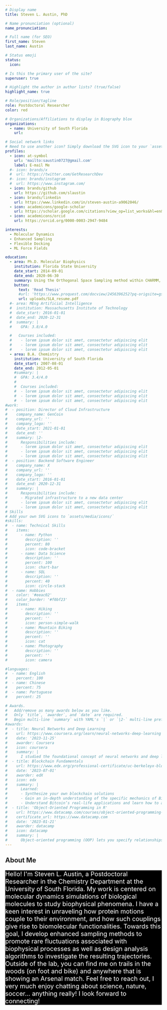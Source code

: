 ```yaml
---
# Display name
title: Steven L. Austin, PhD

# Name pronunciation (optional)
name_pronunciation:

# Full name (for SEO)
first_name: Steven
last_name: Austin

# Status emoji
status:
  icon:

# Is this the primary user of the site?
superuser: true

# Highlight the author in author lists? (true/false)
highlight_name: true

# Role/position/tagline
role: Postdoctoral Researcher
color: red

# Organizations/Affiliations to display in Biography blox
organizations:
  - name: University of South Florida
    url:

# Social network links
# Need to use another icon? Simply download the SVG icon to your `assets/media/icons/` folder.
profiles:
  - icon: at-symbol
    url: 'mailto:saustin0727@gmail.com'
    label: E-mail Me
  #- icon: brands/x
  #  url: https://twitter.com/GetResearchDev
  #- icon: brands/instagram
  #  url: https://www.instagram.com/
  - icon: brands/github
    url: https://github.com/slaustin
  - icon: brands/linkedin
    url: https://www.linkedin.com/in/steven-austin-a9062046/
  - icon: academicons/google-scholar
    url: https://scholar.google.com/citations?view_op=list_works&hl=en&user=fE7Uy5IAAAAJ&gmla=AGd7smHGbbDkNPhAa2xyvSN6zLLAnHfDR1cnlY69FKepEoopH8xduPXkD02jB3Vt2mwa3BkS0ELOW9mM57Fb69Jyb5kwmRivQCQWHw
  - icon: academicons/orcid
    url: https://orcid.org/0000-0003-2947-9484

interests:
  - Molecular Dynamics
  - Enhanced Sampling
  - Flexible Docking
  - ML Force Fields

education:
  - area: Ph.D. Molecular Biophysics
    institution: Florida State University
    date_start: 2014-09-01
    date_end: 2020-06-30
    summary: Using the Orthogonal Space Sampling method within CHARMM, I studied how the structures and dynamics of proteins and their aqueous environment couple together to produce biologically relevant motions. You can find my thesis below, where you can read about my development of a water density PCA analysis and the detection of causal dynamics via my development of GATE, Genetic Algorithm Transfer Entropy.
    button:
      text: 'Read Thesis'
      #url: 'https://www.proquest.com/docview/2456396252?pq-origsite=gscholar&fromopenview=true&sourcetype=Dissertations%20&%20Theses'
      url: uploads/SLA_resume.pdf 
  #- area: MEng Artificial Intelligence
  #  institution: Massachusetts Institute of Technology
  #  date_start: 2016-01-01
  #  date_end: 2020-12-31
  #  summary: |
  #    GPA: 3.8/4.0

  #   Courses included:
  #    - lorem ipsum dolor sit amet, consectetur adipiscing elit
  #    - lorem ipsum dolor sit amet, consectetur adipiscing elit
  #    - lorem ipsum dolor sit amet, consectetur adipiscing elit
  - area: B.A. Chemistry
    institution: University of South Florida
    date_start: 2007-08-01
    date_end: 2012-05-01
    #summary: |
    #  GPA: 3.4/4.0
    #  
    #  Courses included:
    #  - lorem ipsum dolor sit amet, consectetur adipiscing elit
    #  - lorem ipsum dolor sit amet, consectetur adipiscing elit
    #  - lorem ipsum dolor sit amet, consectetur adipiscing elit
#work:
#  - position: Director of Cloud Infrastructure
#    company_name: GenCoin
#    company_url: ''
#    company_logo: ''
#    date_start: 2021-01-01
#    date_end: ''
#    summary: |2-
#      Responsibilities include:
#      - lorem ipsum dolor sit amet, consectetur adipiscing elit
#      - lorem ipsum dolor sit amet, consectetur adipiscing elit
#      - lorem ipsum dolor sit amet, consectetur adipiscing elit
#  - position: Backend Software Engineer
#    company_name: X
#    company_url: ''
#    company_logo: ''
#    date_start: 2016-01-01
#    date_end: 2020-12-31
#    summary: |
#      Responsibilities include:
#      - Migrated infrastructure to a new data center
#      - lorem ipsum dolor sit amet, consectetur adipiscing elit
#      - lorem ipsum dolor sit amet, consectetur adipiscing elit
# Skills
# Add your own SVG icons to `assets/media/icons/`
#skills:
#  - name: Technical Skills
#    items:
#      - name: Python
#        description: ''
#        percent: 80
#        icon: code-bracket
#      - name: Data Science
#        description: ''
#        percent: 100
#        icon: chart-bar
#      - name: SQL
#        description: ''
#        percent: 40
#        icon: circle-stack
#  - name: Hobbies
#    color: '#eeac02'
#    color_border: '#f0bf23'
#    items:
#      - name: Hiking
#        description: ''
#        percent: ''
#        icon: person-simple-walk
#      - name: Mountain Biking
#        description: ''
#        percent: ''
#        icon: cat
#      - name: Photography
#        description: ''
#        percent: ''
#        icon: camera

#languages:
#  - name: English
#    percent: 100
#  - name: Chinese
#    percent: 75
#  - name: Portuguese
#    percent: 25

# Awards.
#   Add/remove as many awards below as you like.
#   Only `title`, `awarder`, and `date` are required.
#   Begin multi-line `summary` with YAML's `|` or `|2-` multi-line prefix and indent 2 spaces below.
#awards:
#  - title: Neural Networks and Deep Learning
#    url: https://www.coursera.org/learn/neural-networks-deep-learning
#    date: '2023-11-25'
#    awarder: Coursera
#    icon: coursera
#    summary: |
#      I studied the foundational concept of neural networks and deep learning. By the end, I was familiar with the significant technological trends driving the rise of deep learning; build, train, and apply fully connected deep neural networks; implement efficient (vectorized) neural networks; identify key parameters in a neural network’s architecture; and apply deep learning to your own applications.
#  - title: Blockchain Fundamentals
#    url: https://www.edx.org/professional-certificate/uc-berkeleyx-blockchain-fundamentals
#    date: '2023-07-01'
#    awarder: edX
#    icon: edx
#    summary: |
#      Learned:
#      - Synthesize your own blockchain solutions
#      - Gain an in-depth understanding of the specific mechanics of Bitcoin
#      - Understand Bitcoin’s real-life applications and learn how to attack and destroy Bitcoin, Ethereum, smart contracts and Dapps, and alternatives to Bitcoin’s Proof-of-Work consensus algorithm
#  - title: 'Object-Oriented Programming in R'
#    url: https://www.datacamp.com/courses/object-oriented-programming-with-s3-and-r6-in-r
#    certificate_url: https://www.datacamp.com
#    date: '2023-01-21'
#    awarder: datacamp
#    icon: datacamp
#    summary: |
#      Object-oriented programming (OOP) lets you specify relationships between functions and the objects that they can act on, helping you manage complexity in your code. This is an intermediate level course, providing an introduction to OOP, using the S3 and R6 systems. S3 is a great day-to-day R programming tool that simplifies some of the functions that you write. R6 is especially useful for industry-specific analyses, working with web APIs, and building GUIs.
---
```


## About Me

<p style="color: white; background: black; font-size: 20px">Hello! I'm Steven L. Austin, a Postdoctoral Researcher in the Chemistry Department at the University of South Florida. My work is centered on molecular dynamics simulations of biological molecules to study biophysical phenomena. I have a keen interest in unraveling how protein motions couple to their environment, and how such couplings give rise to biomolecular functionalities. Towards this goal, I develop enhanced sampling methods to promote rare fluctuations associated with biophysical processes as well as design analysis algorithms to investigate the resulting trajectories. Outside of the lab, you can find me on trails in the woods (on foot and bike) and anywhere that is showing an Arsenal match. Feel free to reach out, I very much enjoy chatting about science, nature, soccer... anything really! I look forward to connecting!</p>

